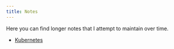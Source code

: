 ```yaml
---
title: Notes
---
```


Here you can find longer notes that I attempt to maintain over time.

* [Kubernetes](/notes/kubernetes)